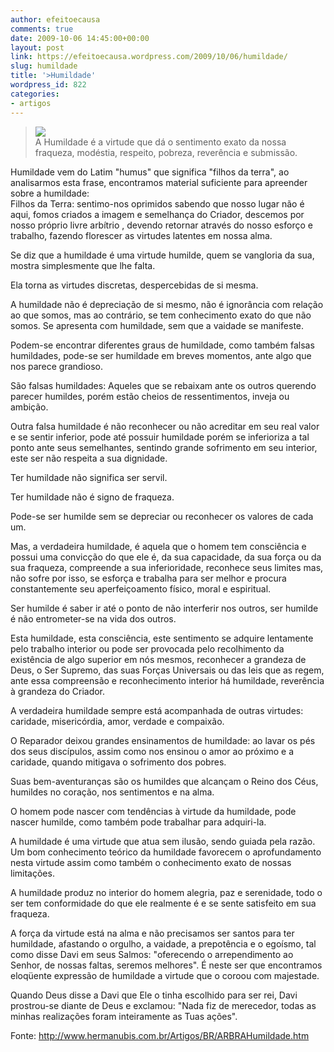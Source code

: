 ```yaml
---
author: efeitoecausa
comments: true
date: 2009-10-06 14:45:00+00:00
layout: post
link: https://efeitoecausa.wordpress.com/2009/10/06/humildade/
slug: humildade
title: '>Humildade'
wordpress_id: 822
categories:
- artigos
---
```


>[![](http://efeitoecausa.files.wordpress.com/2009/10/humildade.jpg?w=300)](http://efeitoecausa.files.wordpress.com/2009/10/humildade.jpg?w=300)  
A      Humildade é a virtude que dá o sentimento exato da nossa fraqueza,      modéstia, respeito, pobreza, reverência e submissão.  
  
  Humildade vem do Latim "humus" que significa "filhos da terra",      ao analisarmos esta frase, encontramos material suficiente para apreender      sobre a humildade:  
  Filhos da Terra: sentimo-nos oprimidos sabendo que nosso lugar não      é aqui, fomos criados a imagem e semelhança do Criador, descemos      por nosso próprio livre arbítrio , devendo retornar através      do nosso esforço e trabalho, fazendo florescer as virtudes latentes      em nossa alma.  
  
  Se diz que a humildade é uma virtude humilde, quem se vangloria da      sua, mostra simplesmente que lhe falta.  
  
  Ela torna as virtudes discretas, despercebidas de si mesma.  
  
  A humildade não é depreciação de si mesmo, não      é ignorância com relação ao que somos, mas ao contrário,      se tem conhecimento exato do que não somos. Se apresenta com humildade,      sem que a vaidade se manifeste.  
  
  Podem-se encontrar diferentes graus de humildade, como também falsas      humildades, pode-se ser humildade em breves momentos, ante algo que nos parece      grandioso.  
  
  São falsas humildades: Aqueles que se rebaixam ante os outros querendo      parecer humildes, porém estão cheios de ressentimentos, inveja      ou ambição.  
  
  Outra falsa humildade é não reconhecer ou não acreditar      em seu real valor e se sentir inferior, pode até possuir humildade      porém se inferioriza a tal ponto ante seus semelhantes, sentindo grande      sofrimento em seu interior, este ser não respeita a sua dignidade.  
  
  Ter humildade não significa ser servil.  
  
  Ter humildade não é signo de fraqueza.  
  
  Pode-se ser humilde sem se depreciar ou reconhecer os valores de cada um.  
  
  Mas, a verdadeira humildade, é aquela que o homem tem consciência      e possui uma convicção do que ele é, da sua capacidade,      da sua força ou da sua fraqueza, compreende a sua inferioridade, reconhece      seus limites mas, não sofre por isso, se esforça e trabalha      para ser melhor e procura constantemente seu aperfeiçoamento físico,      moral e espiritual.  
  
  Ser humilde é saber ir até o ponto de não interferir      nos outros, ser humilde é não entrometer-se na vida dos outros.  
  
  Esta humildade, esta consciência, este sentimento se adquire lentamente      pelo trabalho interior ou pode ser provocada pelo recolhimento da existência      de algo superior em nós mesmos, reconhecer a grandeza de Deus, o Ser      Supremo, das suas Forças Universais ou das leis que as regem, ante      essa compreensão e reconhecimento interior há humildade, reverência      à grandeza do Criador.  
  
  A verdadeira humildade sempre está acompanhada de outras virtudes:      caridade, misericórdia, amor, verdade e compaixão.  
  
  O Reparador deixou grandes ensinamentos de humildade: ao lavar os pés      dos seus discípulos, assim como nos ensinou o amor ao próximo      e a caridade, quando mitigava o sofrimento dos pobres.  
  
  Suas bem-aventuranças são os humildes que alcançam o      Reino dos Céus, humildes no coração, nos sentimentos      e na alma.  
  
  O homem pode nascer com tendências à virtude da humildade, pode      nascer humilde, como também pode trabalhar para adquiri-la.  
  
  A humildade é uma virtude que atua sem ilusão, sendo guiada      pela razão. Um bom conhecimento teórico da humildade favorecem      o aprofundamento nesta virtude assim como também o conhecimento exato      de nossas limitações.  
  
  A humildade produz no interior do homem alegria, paz e serenidade, todo o      ser tem conformidade do que ele realmente é e se sente satisfeito em      sua fraqueza.  
  
  A força da virtude está na alma e não precisamos ser      santos para ter humildade, afastando o orgulho, a vaidade, a prepotência      e o egoísmo, tal como disse Davi em seus Salmos: "oferecendo o      arrependimento ao Senhor, de nossas faltas, seremos melhores". É      neste ser que encontramos eloqüente expressão de humildade a virtude      que o coroou com majestade.  
  
  Quando Deus disse a Davi que Ele o tinha escolhido para ser rei, Davi prostrou-se      diante de Deus e exclamou: "Nada fiz de merecedor, todas as minhas realizações      foram inteiramente as Tuas ações".  
  
Fonte: http://www.hermanubis.com.br/Artigos/BR/ARBRAHumildade.htm  

